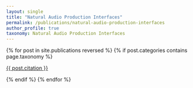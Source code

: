 ```yaml
---
layout: single
title: "Natural Audio Production Interfaces"
permalink: /publications/natural-audio-production-interfaces
author_profile: true
taxonomy: Natural Audio Production Interfaces
---
```


<section class="taxonomy__section">
{% for post in site.publications reversed %}
  {% if post.categories contains page.taxonomy %}
      <div class="entries-{{ page.entries_layout | default: 'list' }}">
          <p class="archive__item-excerpt" itemprop="description">
            <a href="{{ post.paperurl }}"><i class="fas fa-fw fa-file-pdf" aria-hidden="true"></i></a>
            <a href="{{ post.permalink }}">
            {{ post.citation }} </a>
          </p>
      </div>
  {% endif %}
{% endfor %}
</section>